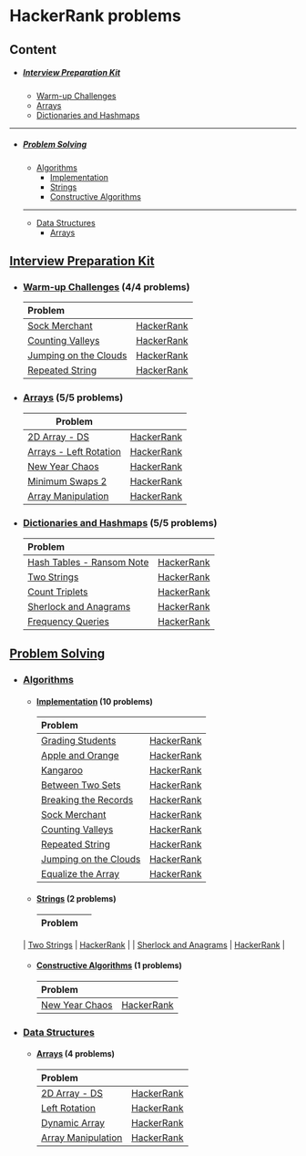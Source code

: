 # HackerRank problems



## Content
- ##### [Interview Preparation Kit](#Interview)
  - [Warm-up Challenges](#WarmUpChallenges)
  - [Arrays](#InterviewArrays)
  - [Dictionaries and Hashmaps](#Dictionaries)

------

* ##### [Problem Solving](#ProblemSolving)

  * [Algorithms](#Algorithms)
     - [Implementation](#Implementation)
     - [Strings](#Strings)
     - [Constructive Algorithms](#Constructive)

  ------

  * [Data Structures](#DataStructures)
    * [Arrays](#ProblemArrays)



## [Interview Preparation Kit](https://github.com/youssef7ussien/ProblemSolving/tree/master/HackerRank/Interview%20Preparation%20Kit)

  <a name="Interview"></a>

- ### [Warm-up Challenges](https://github.com/youssef7ussien/ProblemSolving/tree/master/HackerRank/Interview%20Preparation%20Kit/Warm-up%20Challenges) (4/4 problems)

  <a name="WarmUpChallenges"></a>
  
  | Problem |  |
  |:-------|:------:|
  | [Sock Merchant](https://github.com/youssef7ussien/ProblemSolving/tree/master/HackerRank/Interview%20Preparation%20Kit/Warm-up%20Challenges/Sock%20Merchant) | [HackerRank](https://www.hackerrank.com/challenges/sock-merchant?h_l=interview&playlist_slugs%5B%5D=interview-preparation-kit&playlist_slugs%5B%5D=warmup) |
  | [Counting Valleys](https://github.com/youssef7ussien/ProblemSolving/tree/master/HackerRank/Interview%20Preparation%20Kit/Warm-up%20Challenges/Counting%20Valleys) | [HackerRank](https://www.hackerrank.com/challenges/counting-valleys?h_l=interview&playlist_slugs%5B%5D=interview-preparation-kit&playlist_slugs%5B%5D=warmup) |
  | [Jumping on the Clouds](https://github.com/youssef7ussien/ProblemSolving/tree/master/HackerRank/Interview%20Preparation%20Kit/Warm-up%20Challenges/Jumping%20on%20the%20Clouds) | [HackerRank](https://www.hackerrank.com/challenges/jumping-on-the-clouds?h_l=interview&playlist_slugs%5B%5D=interview-preparation-kit&playlist_slugs%5B%5D=warmup) |
  | [Repeated String](https://github.com/youssef7ussien/ProblemSolving/tree/master/HackerRank/Interview%20Preparation%20Kit/Warm-up%20Challenges/Repeated%20String) | [HackerRank](https://www.hackerrank.com/challenges/repeated-string?h_l=interview&playlist_slugs%5B%5D=interview-preparation-kit&playlist_slugs%5B%5D=warmup) |
  
  
  
- ### [Arrays](https://github.com/youssef7ussien/ProblemSolving/tree/master/HackerRank/Interview%20Preparation%20Kit/Arrays) (5/5 problems)

  <a name="InterviewArrays"></a>

  | Problem |  |
  |---|:-:|
  | [2D Array - DS](https://github.com/youssef7ussien/ProblemSolving/tree/master/HackerRank/Interview%20Preparation%20Kit/Arrays/2D%20Array%20-%20DS) | [HackerRank](https://www.hackerrank.com/challenges/2d-array/problem?h_l=interview&playlist_slugs%5B%5D=interview-preparation-kit&playlist_slugs%5B%5D=arrays) |
  | [Arrays - Left Rotation](https://github.com/youssef7ussien/ProblemSolving/tree/master/HackerRank/Interview%20Preparation%20Kit/Arrays/Arrays%20-%20Left%20Rotation) | [HackerRank](https://www.hackerrank.com/challenges/ctci-array-left-rotation/problem?h_l=interview&playlist_slugs%5B%5D=interview-preparation-kit&playlist_slugs%5B%5D=arrays) |
  | [New Year Chaos](https://github.com/youssef7ussien/ProblemSolving/tree/master/HackerRank/Interview%20Preparation%20Kit/Arrays/New%20Year%20Chaos) | [HackerRank](https://www.hackerrank.com/challenges/new-year-chaos/problem?h_l=interview&playlist_slugs%5B%5D=interview-preparation-kit&playlist_slugs%5B%5D=arrays) |
  | [Minimum Swaps 2](https://github.com/youssef7ussien/ProblemSolving/tree/master/HackerRank/Interview%20Preparation%20Kit/Arrays/Minimum%20Swaps%202) | [HackerRank](https://www.hackerrank.com/challenges/minimum-swaps-2/problem?h_l=interview&playlist_slugs%5B%5D=interview-preparation-kit&playlist_slugs%5B%5D=arrays) |
  | [Array Manipulation](https://github.com/youssef7ussien/ProblemSolving/tree/master/HackerRank/Interview%20Preparation%20Kit/Arrays/Array%20Manipulation) | [HackerRank](https://www.hackerrank.com/challenges/crush/problem?h_l=interview&playlist_slugs%5B%5D=interview-preparation-kit&playlist_slugs%5B%5D=arrays) |

- ### [Dictionaries and Hashmaps](https://github.com/youssef7ussien/ProblemSolving/tree/master/HackerRank/Interview%20Preparation%20Kit/Dictionaries%20and%20Hashmaps) (5/5 problems)

  <a name="Dictionaries"></a>

  | Problem |  |
  |:--|:-:|
  | [Hash Tables -  Ransom Note](https://github.com/youssef7ussien/ProblemSolving/tree/master/HackerRank/Interview%20Preparation%20Kit/Dictionaries%20and%20Hashmaps/Hash%20Tables%20-%20%20Ransom%20Note) | [HackerRank](https://www.hackerrank.com/challenges/two-strings?h_l=interview&playlist_slugs%5B%5D=interview-preparation-kit&playlist_slugs%5B%5D=dictionaries-hashmaps) |
  | [Two Strings](https://github.com/youssef7ussien/ProblemSolving/tree/master/HackerRank/Interview%20Preparation%20Kit/Dictionaries%20and%20Hashmaps/Two%20Strings) | [HackerRank](https://www.hackerrank.com/challenges/ctci-ransom-note?h_l=interview&playlist_slugs%5B%5D=interview-preparation-kit&playlist_slugs%5B%5D=dictionaries-hashmaps) |
  | [Count Triplets](https://github.com/youssef7ussien/ProblemSolving/tree/master/HackerRank/Interview%20Preparation%20Kit/Dictionaries%20and%20Hashmaps/Count%20Triplets) | [HackerRank](https://www.hackerrank.com/challenges/count-triplets-1?h_l=interview&playlist_slugs%5B%5D=interview-preparation-kit&playlist_slugs%5B%5D=dictionaries-hashmaps) |
  | [Sherlock and Anagrams](https://github.com/youssef7ussien/ProblemSolving/tree/master/HackerRank/Interview%20Preparation%20Kit/Dictionaries%20and%20Hashmaps/Sherlock%20and%20Anagrams) | [HackerRank](https://www.hackerrank.com/challenges/sherlock-and-anagrams/problem?h_l=interview&playlist_slugs%5B%5D=interview-preparation-kit&playlist_slugs%5B%5D=dictionaries-hashmaps) |
  | [Frequency Queries](https://github.com/youssef7ussien/ProblemSolving/tree/master/HackerRank/Interview%20Preparation%20Kit/Dictionaries%20and%20Hashmaps/Frequency%20Queries) | [HackerRank](https://www.hackerrank.com/challenges/frequency-queries/problem?h_l=interview&playlist_slugs%5B%5D=interview-preparation-kit&playlist_slugs%5B%5D=dictionaries-hashmaps) |




## [Problem Solving](https://github.com/youssef7ussien/ProblemSolving/tree/master/HackerRank/Problem%20Solving)

  <a name="ProblemSolving"></a>

- 
  ### [Algorithms](https://github.com/youssef7ussien/ProblemSolving/tree/master/HackerRank/Problem%20Solving/Algorithms)

  <a name="Algorithms"></a> 
  - #### [Implementation](https://github.com/youssef7ussien/ProblemSolving/tree/master/HackerRank/Problem%20Solving/Algorithms/Implementation) (10 problems)

    <a name="Implementation"></a>

    | Problem                                                      |                                                              |
    | :----------------------------------------------------------- | :----------------------------------------------------------: |
    | [Grading Students](https://github.com/youssef7ussien/ProblemSolving/tree/master/HackerRank/Problem%20Solving/Algorithms/Implementation/Grading%20Students) | [HackerRank](https://www.hackerrank.com/challenges/grading)  |
    | [Apple and Orange](https://github.com/youssef7ussien/ProblemSolving/tree/master/HackerRank/Problem%20Solving/Algorithms/Implementation/Apple%20and%20Orange) | [HackerRank](https://www.hackerrank.com/challenges/apple-and-orange) |
    | [Kangaroo](https://github.com/youssef7ussien/ProblemSolving/tree/master/HackerRank/Problem%20Solving/Algorithms/Implementation/Kangaroo) | [HackerRank](https://www.hackerrank.com/challenges/kangaroo) |
    | [Between Two Sets](https://github.com/youssef7ussien/ProblemSolving/tree/master/HackerRank/Problem%20Solving/Algorithms/Implementation/Between%20Two%20Sets) | [HackerRank](https://www.hackerrank.com/challenges/between-two-sets) |
    | [Breaking the Records](https://github.com/youssef7ussien/ProblemSolving/tree/master/HackerRank/Problem%20Solving/Algorithms/Implementation/Breaking%20the%20Records) | [HackerRank](https://www.hackerrank.com/challenges/breaking-best-and-worst-records) |
    | [Sock Merchant](https://github.com/youssef7ussien/ProblemSolving/tree/master/HackerRank/Problem%20Solving/Algorithms/Implementation/Sock%20Merchant) | [HackerRank](https://www.hackerrank.com/challenges/sock-merchant) |
    | [Counting Valleys](https://github.com/youssef7ussien/ProblemSolving/tree/master/HackerRank/Problem%20Solving/Algorithms/Implementation/Counting%20Valleys) | [HackerRank](https://www.hackerrank.com/challenges/counting-valleys) |
    | [Repeated String](https://github.com/youssef7ussien/ProblemSolving/tree/master/HackerRank/Problem%20Solving/Algorithms/Implementation/Repeated%20String) | [HackerRank](https://www.hackerrank.com/challenges/repeated-string) |
    | [Jumping on the Clouds](https://github.com/youssef7ussien/ProblemSolving/tree/master/HackerRank/Problem%20Solving/Algorithms/Implementation/Jumping%20on%20the%20Clouds) | [HackerRank](https://www.hackerrank.com/challenges/jumping-on-the-clouds) |
    | [Equalize the Array](https://github.com/youssef7ussien/ProblemSolving/tree/master/HackerRank/Problem%20Solving/Algorithms/Implementation/Equalize%20the%20Array) | [HackerRank](https://www.hackerrank.com/challenges/equality-in-a-array) |

    

  - ####  [Strings](https://github.com/youssef7ussien/ProblemSolving/tree/master/HackerRank/Problem%20Solving/Algorithms/Strings) (2 problems)

    <a name="Strings"></a>
  
    | Problem                                                      |                                                              |
    | :----------------------------------------------------------- | :----------------------------------------------------------: |
  | [Two Strings](https://github.com/youssef7ussien/ProblemSolving/tree/master/HackerRank/Problem%20Solving/Algorithms/Strings/Two%20Strings) | [HackerRank](https://www.hackerrank.com/challenges/two-strings/problem) |
    | [Sherlock and Anagrams](https://github.com/youssef7ussien/ProblemSolving/tree/master/HackerRank/Problem%20Solving/Algorithms/Strings/Sherlock%20and%20Anagrams) | [HackerRank](https://www.hackerrank.com/challenges/sherlock-and-anagrams/problem) |

    

  - ####  [Constructive Algorithms](https://github.com/youssef7ussien/ProblemSolving/tree/master/HackerRank/Problem%20Solving/Algorithms/Constructive%20Constructive) (1 problems)

    <a name="Constructive"></a>
  
    | Problem                                                      |                                                              |
    | :----------------------------------------------------------- | :----------------------------------------------------------: |
    | [New Year Chaos](https://github.com/youssef7ussien/ProblemSolving/tree/master/HackerRank/Problem%20Solving/Algorithms/Constructive%20Algorithms/New%20Year%20Chaos) | [HackerRank](https://www.hackerrank.com/challenges/new-year-chaos/problem) |



- ### [Data Structures](https://github.com/youssef7ussien/ProblemSolving/tree/master/HackerRank/Problem%20Solving/Data%20Structures)

  <a name="DataStructures"></a> 
  - #### [Arrays](https://github.com/youssef7ussien/ProblemSolving/tree/master/HackerRank/Problem%20Solving/Data%20Structures/Arrays) (4 problems)

    <a name="ProblemArrays"></a>
  
    | Problem                                                      |                                                              |
    | :----------------------------------------------------------- | :----------------------------------------------------------: |
    | [2D Array - DS](https://github.com/youssef7ussien/ProblemSolving/tree/master/HackerRank/Problem%20Solving/Data%20Structures/Arrays/2D%20Array%20-%20DS) | [HackerRank](https://www.hackerrank.com/challenges/2d-array/problem) |
    | [Left Rotation](https://github.com/youssef7ussien/ProblemSolving/tree/master/HackerRank/Problem%20Solving/Data%20Structures/Arrays/Left%20Rotation) | [HackerRank](https://www.hackerrank.com/challenges/array-left-rotation/problem) |
    | [Dynamic Array](https://github.com/youssef7ussien/ProblemSolving/tree/master/HackerRank/Problem%20Solving/Data%20Structures/Arrays/Dynamic%20Array) | [HackerRank](hackerrank.com/challenges/dynamic-array/problem) |
    | [Array Manipulation](https://github.com/youssef7ussien/ProblemSolving/tree/master/HackerRank/Problem%20Solving/Data%20Structures/Arrays/Array%20Manipulation) | [HackerRank](https://www.hackerrank.com/challenges/crush/problem) |